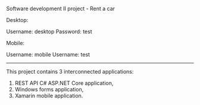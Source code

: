 Software development II project - Rent a car 

Desktop:

Username: desktop
Password: test

Mobile:

Username: mobile
Username: test
________________________________________________________________________

This project contains 3 interconnected applications:

1.  REST API C# ASP.NET Core application,
2.  Windows forms application,
3.  Xamarin mobile application.

